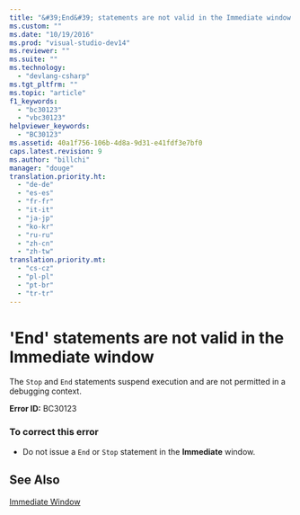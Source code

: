 ```yaml
---
title: "&#39;End&#39; statements are not valid in the Immediate window | testtitle"
ms.custom: ""
ms.date: "10/19/2016"
ms.prod: "visual-studio-dev14"
ms.reviewer: ""
ms.suite: ""
ms.technology: 
  - "devlang-csharp"
ms.tgt_pltfrm: ""
ms.topic: "article"
f1_keywords: 
  - "bc30123"
  - "vbc30123"
helpviewer_keywords: 
  - "BC30123"
ms.assetid: 40a1f756-106b-4d8a-9d31-e41fdf3e7bf0
caps.latest.revision: 9
ms.author: "billchi"
manager: "douge"
translation.priority.ht: 
  - "de-de"
  - "es-es"
  - "fr-fr"
  - "it-it"
  - "ja-jp"
  - "ko-kr"
  - "ru-ru"
  - "zh-cn"
  - "zh-tw"
translation.priority.mt: 
  - "cs-cz"
  - "pl-pl"
  - "pt-br"
  - "tr-tr"
---
```

# &#39;End&#39; statements are not valid in the Immediate window
The `Stop` and `End` statements suspend execution and are not permitted in a debugging context.  
  
 **Error ID:** BC30123  
  
### To correct this error  
  
-   Do not issue a `End` or `Stop` statement in the **Immediate** window.  
  
## See Also  
 [Immediate Window](../reference/immediate-window.md)